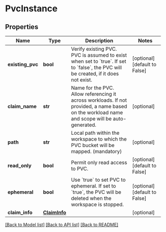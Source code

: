 # PvcInstance

## Properties
Name | Type | Description | Notes
------------ | ------------- | ------------- | -------------
**existing_pvc** | **bool** | Verify existing PVC. PVC is assumed to exist when set to &#x60;true&#x60;. If set to &#x60;false&#x60;, the PVC will be created, if it does not exist. | [optional] [default to False]
**claim_name** | **str** | Name for the PVC. Allow referencing it across workloads. If not provided, a name based on the workload name and scope will be auto-generated. | [optional] 
**path** | **str** | Local path within the workspace to which the PVC bucket will be mapped. (mandatory) | [optional] 
**read_only** | **bool** | Permit only read access to PVC. | [optional] [default to False]
**ephemeral** | **bool** | Use &#x60;true&#x60; to set PVC to ephemeral. If set to &#x60;true&#x60;, the PVC will be deleted when the workspace is stopped. | [optional] [default to False]
**claim_info** | [**ClaimInfo**](ClaimInfo.md) |  | [optional] 

[[Back to Model list]](../README.md#documentation-for-models) [[Back to API list]](../README.md#documentation-for-api-endpoints) [[Back to README]](../README.md)


